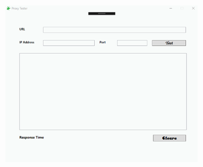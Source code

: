 <p align="centre"><img src="https://github.com/VanHakobyan/Useful_Pieces_Of_Code/blob/master/WebProxyManiputation/Proxy.gif?raw=true"></p>

